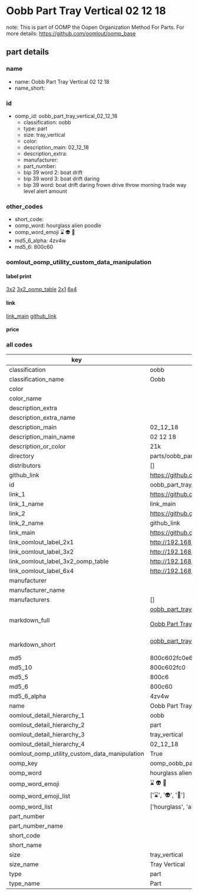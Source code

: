 # Oobb Part Tray Vertical 02 12 18  

note: This is part of OOMP the Oopen Organization Method For Parts. For more details: https://github.com/oomlout/oomp_base

##  part details





### name
* name: Oobb Part Tray Vertical 02 12 18
* name_short: 
### id
* oomp_id: oobb_part_tray_vertical_02_12_18
  * classification: oobb
  * type: part
  * size: tray_vertical
  * color: 
  * description_main: 02_12_18
  * description_extra: 
  * manufacturer: 
  * part_number: 
  * bip 39 word 2: boat drift
  * bip 39 word 3: boat drift daring
  * bip 39 word: boat drift daring frown drive throw morning trade way level alert amount

### other_codes
* short_code: 
* oomp_word: hourglass alien poodle
* oomp_word_emoji :hourglass: :alien: :poodle:
* md5_6_alpha: 4zv4w
* md5_6: 800c60






### oomlout_oomp_utility_custom_data_manipulation
#### label print
[3x2](http://192.168.1.245:1112/?label=oomp%204zv4w)
[3x2_oomp_table](http://192.168.1.107:1112/?label=oomp%204zv4w)
[2x1](http://192.168.1.242:1112/?label=oomp%204zv4w)
[6x4](http://192.168.1.55:1112/?label=oomp%204zv4w)    

#### link

[link_main](https://github.com/oomlout/oomlout_oomp_current_version_messy/tree/main/parts/oobb_part_tray_vertical_02_12_18) [github_link](https://github.com/oomlout/oomlout_oomp_part_src/tree/main/parts/oobb_part_tray_vertical_02_12_18)                             

#### price







### all codes 
| key | value |  
| --- | --- |  
| classification | oobb |  
| classification_name | Oobb |  
| color |  |  
| color_name |  |  
| description_extra |  |  
| description_extra_name |  |  
| description_main | 02_12_18 |  
| description_main_name | 02 12 18 |  
| description_or_color | 21k |  
| directory | parts/oobb_part_tray_vertical_02_12_18 |  
| distributors | [] |  
| github_link | https://github.com/oomlout/oomlout_oomp_part_src/tree/main/parts/oobb_part_tray_vertical_02_12_18 |  
| id | oobb_part_tray_vertical_02_12_18 |  
| link_1 | https://github.com/oomlout/oomlout_oomp_current_version_messy/tree/main/parts/oobb_part_tray_vertical_02_12_18 |  
| link_1_name | link_main |  
| link_2 | https://github.com/oomlout/oomlout_oomp_part_src/tree/main/parts/oobb_part_tray_vertical_02_12_18 |  
| link_2_name | github_link |  
| link_main | https://github.com/oomlout/oomlout_oomp_current_version_messy/tree/main/parts/oobb_part_tray_vertical_02_12_18 |  
| link_oomlout_label_2x1 | http://192.168.1.242:1112/?label=oomp%204zv4w |  
| link_oomlout_label_3x2 | http://192.168.1.245:1112/?label=oomp%204zv4w |  
| link_oomlout_label_3x2_oomp_table | http://192.168.1.107:1112/?label=oomp%204zv4w |  
| link_oomlout_label_6x4 | http://192.168.1.55:1112/?label=oomp%204zv4w |  
| manufacturer |  |  
| manufacturer_name |  |  
| manufacturers | [] |  
| markdown_full | [oobb_part_tray_vertical_02_12_18](https://github.com/oomlout/oomlout_oomp_current_version_messy/tree/main/parts/oobb_part_tray_vertical_02_12_18)<br>[](https://github.com/oomlout/oomlout_oomp_current_version_messy/tree/main/parts/oobb_part_tray_vertical_02_12_18)<br>[Oobb Part Tray Vertical 02 12 18](https://github.com/oomlout/oomlout_oomp_current_version_messy/tree/main/parts/oobb_part_tray_vertical_02_12_18)<br><br> |  
| markdown_short | [oobb_part_tray_vertical_02_12_18](https://github.com/oomlout/oomlout_oomp_current_version_messy/tree/main/parts/oobb_part_tray_vertical_02_12_18)<br><br> |  
| md5 | 800c602fc0e6b1ff8521a5d86f10b0c6 |  
| md5_10 | 800c602fc0 |  
| md5_5 | 800c6 |  
| md5_6 | 800c60 |  
| md5_6_alpha | 4zv4w |  
| name | Oobb Part Tray Vertical 02 12 18 |  
| oomlout_detail_hierarchy_1 | oobb |  
| oomlout_detail_hierarchy_2 | part |  
| oomlout_detail_hierarchy_3 | tray_vertical |  
| oomlout_detail_hierarchy_4 | 02_12_18 |  
| oomlout_oomp_utility_custom_data_manipulation | True |  
| oomp_key | oomp_oobb_part_tray_vertical_02_12_18 |  
| oomp_word | hourglass alien poodle |  
| oomp_word_emoji | :hourglass: :alien: :poodle: |  
| oomp_word_emoji_list | [':hourglass:', ':alien:', ':poodle:'] |  
| oomp_word_list | ['hourglass', 'alien', 'poodle'] |  
| part_number |  |  
| part_number_name |  |  
| short_code |  |  
| short_name |  |  
| size | tray_vertical |  
| size_name | Tray Vertical |  
| type | part |  
| type_name | Part |  
